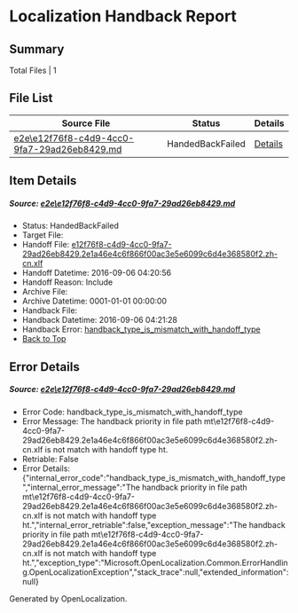 # <a name='report-top'></a> Localization Handback Report

## Summary
 Total Files | 1

## File List
 Source File | Status | Details 
 ----------- | ------ | ------- 
 [e2e\e12f76f8-c4d9-4cc0-9fa7-29ad26eb8429.md](https://github.com/OpenLocalizationTestOrg/ol-test0/blob/e68b8524ca3f4f00c9bf2bda1f7294fb11000420/e2e/e12f76f8-c4d9-4cc0-9fa7-29ad26eb8429.md) | HandedBackFailed | [Details](#e3b9d1a394a9080e7d720181a1b8c33967f2ff1c4)

## Item Details
##### <a name='e3b9d1a394a9080e7d720181a1b8c33967f2ff1c4'></a> Source: [e2e\e12f76f8-c4d9-4cc0-9fa7-29ad26eb8429.md](https://github.com/OpenLocalizationTestOrg/ol-test0/blob/e68b8524ca3f4f00c9bf2bda1f7294fb11000420/e2e/e12f76f8-c4d9-4cc0-9fa7-29ad26eb8429.md)
* Status: HandedBackFailed
* Target File: 
* Handoff File: [e12f76f8-c4d9-4cc0-9fa7-29ad26eb8429.2e1a46e4c6f866f00ac3e5e6099c6d4e368580f2.zh-cn.xlf](https://github.com/OpenLocalizationTestOrg/ol-test0-handoff/blob/413b7d105fa16a877a6f572e04c44bfef6bc0e79/ol-handoff/OpenLocalizationTestOrg/ol-test0-zhcn/ci/ht/e12f76f8-c4d9-4cc0-9fa7-29ad26eb8429.2e1a46e4c6f866f00ac3e5e6099c6d4e368580f2.zh-cn.xlf)
* Handoff Datetime: 2016-09-06 04:20:56
* Handoff Reason: Include
* Archive File: 
* Archive Datetime: 0001-01-01 00:00:00
* Handback File: 
* Handback Datetime: 2016-09-06 04:21:28
* Handback Error: [handback_type_is_mismatch_with_handoff_type](#e3b9d1a394a9080e7d720181a1b8c33967f2ff1c4handback_type_is_mismatch_with_handoff_type)
* [Back to Top](#report-top)


## Error Details
##### <a name='e3b9d1a394a9080e7d720181a1b8c33967f2ff1c4handback_type_is_mismatch_with_handoff_type'></a> Source: [e2e\e12f76f8-c4d9-4cc0-9fa7-29ad26eb8429.md](#e3b9d1a394a9080e7d720181a1b8c33967f2ff1c4)
* Error Code: handback_type_is_mismatch_with_handoff_type
* Error Message: The handback priority in file path mt\e12f76f8-c4d9-4cc0-9fa7-29ad26eb8429.2e1a46e4c6f866f00ac3e5e6099c6d4e368580f2.zh-cn.xlf is not match with handoff type ht.
* Retriable: False
* Error Details: {"internal_error_code":"handback_type_is_mismatch_with_handoff_type","internal_error_message":"The handback priority in file path mt\\e12f76f8-c4d9-4cc0-9fa7-29ad26eb8429.2e1a46e4c6f866f00ac3e5e6099c6d4e368580f2.zh-cn.xlf is not match with handoff type ht.","internal_error_retriable":false,"exception_message":"The handback priority in file path mt\\e12f76f8-c4d9-4cc0-9fa7-29ad26eb8429.2e1a46e4c6f866f00ac3e5e6099c6d4e368580f2.zh-cn.xlf is not match with handoff type ht.","exception_type":"Microsoft.OpenLocalization.Common.ErrorHandling.OpenLocalizationException","stack_trace":null,"extended_information":null}


Generated by OpenLocalization.
